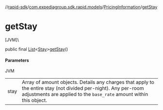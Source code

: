 //[rapid-sdk](../../../index.md)/[com.expediagroup.sdk.rapid.models](../index.md)/[PricingInformation](index.md)/[getStay](get-stay.md)

# getStay

[JVM]\

public final [List](https://docs.oracle.com/javase/8/docs/api/java/util/List.html)&lt;[Stay](../-stay/index.md)&gt;[getStay](get-stay.md)()

#### Parameters

JVM

| | |
|---|---|
| stay | Array of amount objects. Details any charges that apply to the entire stay (not divided per-night). Any per-room adjustments are applied to the `base_rate` amount within this object. |
